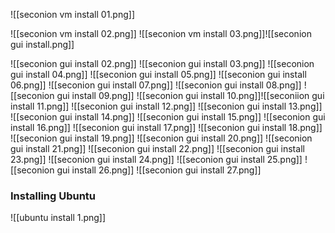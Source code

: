 ![[seconion vm install 01.png]]

![[seconion vm install 02.png]]
![[seconion vm install 03.png]]![[seconion gui install.png]]

![[seconion gui install 02.png]]
![[seconion gui install 03.png]]
![[seconion gui install 04.png]]
![[seconion gui install 05.png]]
![[seconion gui install 06.png]]
![[seconion gui install 07.png]]
![[seconion gui install 08.png]]
![[seconion gui install 09.png]]
![[seconion gui install 10.png]]![[seconiion gui install 11.png]]
![[seconion gui install 12.png]]
![[seconion gui install 13.png]]
![[seconion gui install 14.png]]
![[seconion gui install 15.png]]
![[seconion gui install 16.png]]
![[seconion gui install 17.png]]
![[seconion gui install 18.png]]
![[seconion gui install 19.png]]
![[seconion gui install 20.png]]
![[seconion gui install 21.png]]
![[seconion gui install 22.png]]
![[seconion gui install 23.png]]
![[seconion gui install 24.png]]
![[seconion gui install 25.png]]
![[seconion gui install 26.png]]
![[seconion gui install 27.png]]

### Installing Ubuntu

![[ubuntu install 1.png]]